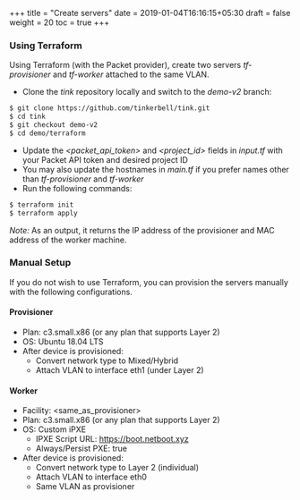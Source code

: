 +++
title = "Create servers"
date = 2019-01-04T16:16:15+05:30
draft = false
weight = 20
toc = true
+++

### Using Terraform
Using Terraform (with the Packet provider), create two servers _tf-provisioner_ and _tf-worker_ attached to the same VLAN.

- Clone the *tink* repository locally and switch to the *demo-v2* branch:
```sh
$ git clone https://github.com/tinkerbell/tink.git
$ cd tink
$ git checkout demo-v2
$ cd demo/terraform
```

- Update the _<packet_api_token>_ and _<project_id>_ fields in _input.tf_ with your Packet API token and desired project ID
- You may also update the hostnames in _main.tf_ if you prefer names other than _tf-provisioner_ and _tf-worker_
- Run the following commands:
```sh
$ terraform init
$ terraform apply
```
*Note:* As an output, it returns the IP address of the provisioner and MAC address of the worker machine.

### Manual Setup
If you do not wish to use Terraform, you can provision the servers manually with the following configurations.

#### Provisioner
+ Plan: c3.small.x86 (or any plan that supports Layer 2)
+ OS: Ubuntu 18.04 LTS
+ After device is provisioned:
  - Convert network type to Mixed/Hybrid
  - Attach VLAN to interface eth1 (under Layer 2)

#### Worker
+ Facility: <same_as_provisioner>
+ Plan: c3.small.x86 (or any plan that supports Layer 2)
+ OS: Custom iPXE
  - IPXE Script URL: https://boot.netboot.xyz
  - Always/Persist PXE: true
+ After device is provisioned:
  - Convert network type to Layer 2 (individual)
  - Attach VLAN to interface eth0
  - Same VLAN as provisioner
